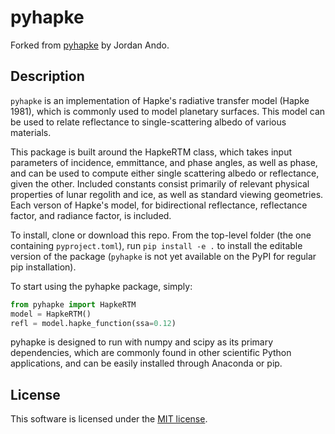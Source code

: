 # pyhapke

Forked from [pyhapke](https://github.com/jordankando/pyhapke) by Jordan Ando.

## Description

`pyhapke` is an implementation of Hapke's radiative transfer model (Hapke 1981), which is commonly used to model planetary surfaces. This model can be used to relate reflectance to single-scattering albedo of various materials.

This package is built around the HapkeRTM class, which takes input parameters of incidence, emmittance, and phase angles, as well as phase, and can be used to compute either single scattering albedo or reflectance, given the other. Included constants consist primarily of relevant physical properties of lunar regolith and ice, as well as standard viewing geometries. Each verson of Hapke's model, for bidirectional reflectance, reflectance factor, and radiance factor, is included.

To install, clone or download this repo. From the top-level folder (the one containing `pyproject.toml`), run `pip install -e .` to install the editable version of the package  (`pyhapke` is not yet available on the PyPI for regular pip installation).

To start using the pyhapke package, simply:

```python
from pyhapke import HapkeRTM
model = HapkeRTM()
refl = model.hapke_function(ssa=0.12)
```

pyhapke is designed to run with numpy and scipy as its primary dependencies, which are commonly found in other scientific Python applications, and can be easily installed through Anaconda or pip.

## License

This software is licensed under the [MIT license](./LICENSE).
